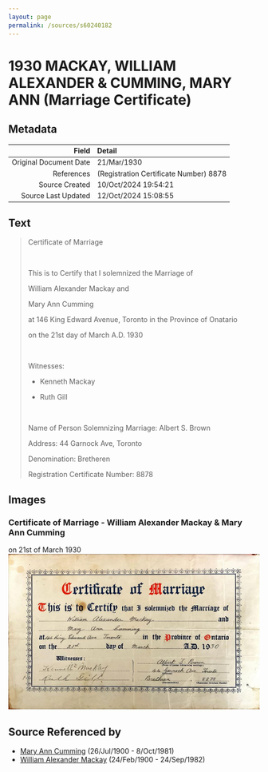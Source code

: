```yaml
---
layout: page
permalink: /sources/s60240182
---
```


# 1930 MACKAY, WILLIAM ALEXANDER & CUMMING, MARY ANN (Marriage Certificate)

## Metadata

Field | Detail
---:|:---
Original Document Date | 21/Mar/1930
References | (Registration Certificate Number) 8878
Source Created | 10/Oct/2024 19:54:21
Source Last Updated | 12/Oct/2024 15:08:55

## Text

> Certificate of Marriage
>
> <br/>
>
> This is to Certify that I solemnized the Marriage of
>
> William Alexander Mackay and
>
> Mary Ann Cumming
>
> at 146 King Edward Avenue, Toronto in the Province of Onatario
>
> on the 21st day of March A.D. 1930
>
> <br/>
>
> Witnesses:
>
> * Kenneth Mackay
>
> * Ruth Gill
>
> <br/>
>
> Name of Person Solemnizing Marriage: Albert S. Brown
>
> Address: 44 Garnock Ave, Toronto
>
> Denomination: Bretheren
>
> Registration Certificate Number: 8878
>

## Images

### Certificate of Marriage - William Alexander Mackay & Mary Ann Cumming

on 21st of March 1930
![Certificate of Marriage - William Alexander Mackay & Mary Ann Cumming](../media/57388492.jpg)

## Source Referenced by

* [Mary Ann Cumming](../people/@48241984@-mary-ann-cumming-b1900-7-26-d1981-10-8.md) (26/Jul/1900 - 8/Oct/1981)
* [William Alexander Mackay](../people/@9383584@-william-alexander-mackay-b1900-2-24-d1982-9-24.md) (24/Feb/1900 - 24/Sep/1982)
